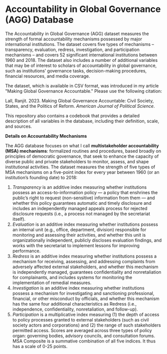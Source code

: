 # Accountability in Global Governance (AGG) Database

The Accountability in Global Governance (AGG) dataset measures the strength of formal accountability mechanisms possessed by major international institutions. The dataset covers five types of mechanisms – transparency, evaluation, redress, investigation, and participation mechanisms – and covers 52 significant international institutions between 1960 and 2018. The dataset also includes a number of additional variables that may be of interest to scholars of accountability in global governance, such as institutions’ governance tasks, decision-making procedures, financial resources, and media coverage.

The dataset, which is available in CSV format, was introduced in my article "Making Global Governance Accountable." Please use the following citation:

Lall, Ranjit. 2023. Making Global Governance Accountable: Civil Society, States, and the Politics of Reform. _American Journal of Political Science_.

This repository also contains a codebook that provides a detailed description of all variables in the database, including their definition, scale, and sources.

**Details on Accountability Mechanisms**

The AGG database focuses on what I call **multistakeholder accountability (MSA) mechanisms**: formalized routines and procedures, based broadly on principles of democratic governance, that seek to enhance the capacity of diverse public and private stakeholders to monitor, assess, and shape institutional activities. The dataset measures the strength of five types of MSA mechanisms on a five-point index for every year between 1960 (or an institution’s founding date) to 2018:
1.	_Transparency_ is an additive index measuring whether institutions possess an access-to-information policy — a policy that enshrines the public’s right to request (non-sensitive) information from them — and whether this policy guarantees automatic and timely disclosure and includes an independently managed appeals process for rejected disclosure requests (i.e., a process not managed by the secretariat itself).
2.	_Evaluation_ is an additive index measuring whether institutions possess an internal unit (e.g., office, department, division) responsible for monitoring and assessing their activities, and whether this unit is organizationally independent, publicly discloses evaluation findings, and works with the secretariat to implement lessons for improving performance.
3.	_Redress_ is an additive index measuring whether institutions possess a mechanism for receiving, assessing, and addressing complaints from adversely affected external stakeholders, and whether this mechanism is independently managed, guarantees confidentiality and nonretaliation for complainants, and includes systems for monitoring the implementation of remedial measures.
4.	_Investigation_ is an additive index measuring whether institutions possess a mechanism for investigating and sanctioning professional, financial, or other misconduct by officials, and whether this mechanism has the same four additional characteristics as Redress (i.e., independence, confidentiality, nonretaliation, and follow-up).
5.	_Participation_ is a multiplicative index measuring (1) the depth of access to policy processes granted to external stakeholders (such as civil society actors and corporations) and (2) the range of such stakeholders permitted access. Scores are averaged across three types of policy organ: governing bodies, advisory councils, and consultation forums. 
MSA Composite is a summative combination of all five indices. It thus has a scale of 0-25 points.
